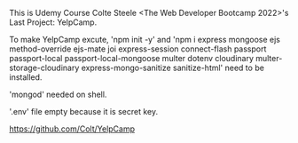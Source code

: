 This is Udemy Course Colte Steele <The Web Developer Bootcamp 2022>'s Last Project: YelpCamp.

To make YelpCamp excute, 'npm init -y' and 'npm i express mongoose ejs method-override ejs-mate joi express-session connect-flash passport passport-local passport-local-mongoose multer dotenv cloudinary multer-storage-cloudinary express-mongo-sanitize sanitize-html' need to be installed.

'mongod' needed on shell.

'.env' file empty because it is secret key.

https://github.com/Colt/YelpCamp
